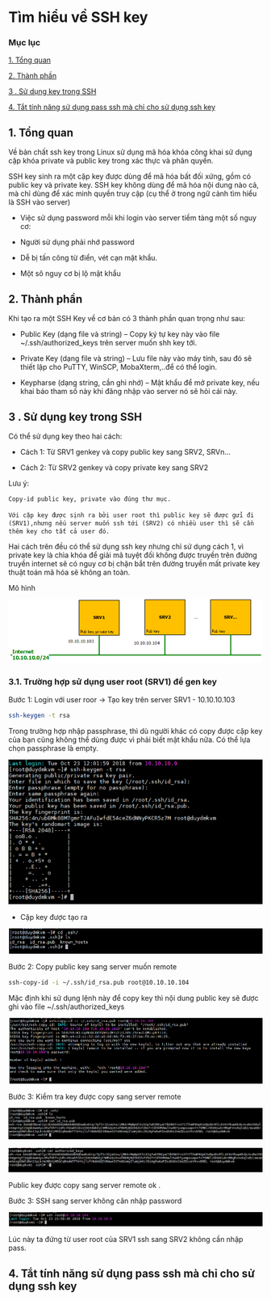 # Tìm hiểu về SSH key


### Mục lục

[1. Tổng quan](#tongquan)

[2. Thành phần](#thanhphan)

[3 . Sử dụng key trong SSH](#sudung)

[4. Tắt tính năng sử dụng pass ssh mà chỉ cho sử dụng ssh key](#ssh)

<a name="tongquan"></a>
## 1. Tổng quan

Về bản chất ssh key trong Linux sử dụng mã hóa khóa công khai sử dụng cặp khóa private và public key trong xác thực và phân quyền.

SSH key sinh ra một cặp key được dùng để mã hóa bất đối xứng, gồm có public key và private key. SSH key không dùng để mã hóa nội dung nào cả, mà chỉ dùng để xác minh quyền truy cập (cụ thể ở trong ngữ cảnh tìm hiểu là SSH vào server)


- Việc sử dụng password mỗi khi login vào server tiềm tàng một số nguy cơ:

+ Người sử dụng phải nhớ password

+ Dễ bị tấn công từ điển, vét cạn mật khẩu.

+ Một sô nguy cơ bị lộ mật khẩu

<a name="thanhphan"></a>
## 2. Thành phần

Khi tạo ra một SSH Key về cơ bản có 3 thành phần quan trọng như sau:

+ Public Key (dạng file và string) – Copy ký tự key này vào file ~/.ssh/authorized_keys trên server muốn shh key tới.

+ Private Key (dạng file và string) – Lưu file này vào máy tính, sau đó sẽ thiết lập cho PuTTY, WinSCP, MobaXterm,..để có thể login.

+ Keypharse (dạng string, cần ghi nhớ) – Mật khẩu để mở private key, nếu khai báo tham số này khi đăng nhập vào server nó sẽ hỏi cái này.

<a name="sudung"></a>
## 3 . Sử dụng key trong SSH

Có thể sử dụng key theo hai cách:

+ Cách 1: Từ SRV1 genkey và copy public key sang SRV2, SRVn...

+ Cách 2: Từ SRV2 genkey và copy private key sang SRV2

Lưu ý: 

	Copy-id public key, private vào đúng thư mục.
	
	Với cặp key được sịnh ra bởi user root thì public key sẽ được gửi đi (SRV1),nhưng nếu server muốn ssh tới (SRV2) có nhiều user thì sẽ cần thêm key cho tất cả user đó.

Hai cách trên đều có thể sử dụng ssh key nhưng chỉ sử dụng cách 1, vì private key là chìa khóa để giải mã tuyệt đối không được truyền trên đường truyền internet sẽ có nguy cơ bị chặn bắt trên đường truyền mất private key thuật toán mã hóa sẽ không an toàn.

Mô hình

![](../images/ssh1.png)

### 3.1. Trường hợp sử dụng user root (SRV1) để gen key

Bước 1: Login với user roor -> Tạo key trên server SRV1 - 10.10.10.103

```sh
ssh-keygen -t rsa
```
Trong trường hợp nhập passphrase, thì dù người khác có copy được cặp key của bạn cũng không thể dùng được vì phải biết mật khẩu nữa. Có thể lựa chọn passphrase là empty.

![](../images/Screenshot_105.png)

- Cặp key được tạo ra

![](../images/Screenshot_106.png)

Bước 2: Copy public key sang server muốn remote

```sh
ssh-copy-id -i ~/.ssh/id_rsa.pub root@10.10.10.104

```

Mặc định khi sử dụng lệnh này để copy key thì nội dung public key sẽ được ghi vào file ~/.ssh/authorized_keys

![](../images/Screenshot_107.png)

Bước 3: Kiểm tra key được copy sang server remote

![](../images/Screenshot_108.png)


![](../images/Screenshot_109.png)

Public key được copy sang server remote ok .

Bước 3: SSH sang server không cân nhập password

![](../images/Screenshot_110.png)

Lúc này ta đứng từ user root của SRV1 ssh sang SRV2 không cần nhập pass.

<a name="ssh"></a>
## 4. Tắt tính năng sử dụng pass ssh mà chỉ cho sử dụng ssh key












